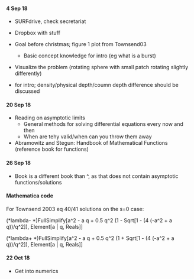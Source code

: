 #### 4 Sep 18

* SURFdrive, check secretariat
* Dropbox with stuff
* Goal before christmas; figure 1 plot from Townsend03
    - Basic concept knowledge for intro (eg what is a burst)
* Visualize the problem (rotating sphere with small patch rotating slightly differently)

* for intro; density/physical depth/coumn depth difference should be discussed


#### 20 Sep 18

* Reading on asymptotic limits
    - General methods for solving differential equations every now and then
    - When are tehy valid/when can you throw them away
* Abramowitz and Stegun: Handbook of Mathematical Functions (reference book for functions)


#### 26 Sep 18

* Book is a different book than ^, as that does not contain asymptotic functions/solutions


#### Mathematica code
For Townsend 2003 eq 40/41 solutions on the s=0 case:

(*lambda- *)FullSimplify[a^2 - a q + 0.5 q^2 (1 - Sqrt[1 - (4 (-a^2 + a q))/q^2]), Element[a | q, Reals]]

(*lambda+ *)FullSimplify[a^2 - a q + 0.5 q^2 (1 + Sqrt[1 - (4 (-a^2 + a q))/q^2]), Element[a | q, Reals]]


#### 22 Oct 18

* Get into numerics
